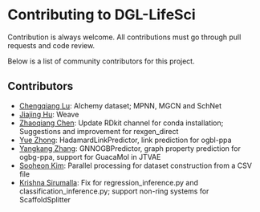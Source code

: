 # Contributing to DGL-LifeSci

Contribution is always welcome. All contributions must go through pull requests
and code review.

Below is a list of community contributors for this project.

Contributors
------------
* [Chengqiang Lu](https://github.com/geekinglcq): Alchemy dataset; MPNN, MGCN and SchNet
* [Jiajing Hu](https://github.com/jjhu94): Weave
* [Zhaoqiang Chen](https://github.com/autodataming): Update RDkit channel for conda installation; Suggestions and improvement for rexgen_direct
* [Yue Zhong](https://github.com/YueZhong-bio): HadamardLinkPredictor, link prediction for ogbl-ppa
* [Yangkang Zhang](https://github.com/yangkang98): GNNOGBPredictor, graph property prediction for ogbg-ppa, support for GuacaMol in JTVAE
* [Sooheon Kim](https://github.com/sooheon): Parallel processing for dataset construction from a CSV file
* [Krishna Sirumalla](https://github.com/skrsna): Fix for regression_inference.py and classification_inference.py; support non-ring systems for ScaffoldSplitter
